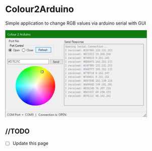 # Colour2Arduino
Simple application to change RGB values via arduino serial with GUI


<img src="img/screenshot.png" width="450"/>


## //TODO

- [ ] Update this page
